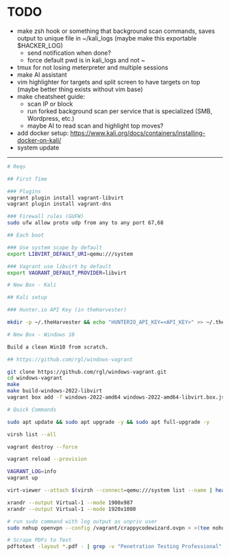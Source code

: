 # TODO

- make zsh hook or something that background scan commands, saves output to unique file in ~/kali_logs (maybe make this exportable $HACKER_LOG)
    - send notification when done?
    - force default pwd is in kali_logs and not ~
- tmux for not losing meterpreter and multiple sessions
- make AI assistant
- vim highlighter for targets and split screen to have targets on top (maybe better thing exists without vim base)
- make cheatsheet guide:
    - scan IP or block
    - run forked background scan per service that is specialized (SMB, Wordpress, etc.)
    - maybe AI to read scan and highlight top moves?
- add docker setup: https://www.kali.org/docs/containers/installing-docker-on-kali/
- system update

---

```bash
# Reqs

## First Time

### Plugins
vagrant plugin install vagrant-libvirt
vagrant plugin install vagrant-dns

### Firewall rules (GUFW)
sudo ufw allow proto udp from any to any port 67,68

## Each boot

### Use system scope by default
export LIBVIRT_DEFAULT_URI=qemu:///system

### Vagrant use libvirt by default
export VAGRANT_DEFAULT_PROVIDER=libvirt

# New Box - Kali

## Kali setup

### Hunter.io API Key (in theHarvester)

mkdir -p ~/.theHarvester && echo "HUNTERIO_API_KEY=<API_KEY>" >> ~/.theHarvester/api-keys.yaml

# New Box - Windows 10

Build a clean Win10 from scratch.

## https://github.com/rgl/windows-vagrant

git clone https://github.com/rgl/windows-vagrant.git
cd windows-vagrant
make
make build-windows-2022-libvirt
vagrant box add -f windows-2022-amd64 windows-2022-amd64-libvirt.box.json

# Quick Commands

sudo apt update && sudo apt upgrade -y && sudo apt full-upgrade -y

virsh list --all

vagrant destroy --force

vagrant reload --provision

VAGRANT_LOG=info
vagrant up

virt-viewer --attach $(virsh --connect=qemu:///system list --name | head --lines=1)

xrandr --output Virtual-1 --mode 1900x987
xrandr --output Virtual-1 --mode 1920x1080

# run sudo command with log output as unpriv user
sudo nohup openvpn --config /vagrant/crappycodewizard.ovpn > >(tee nohup.log) 2>&1 &  

# Scrape PDFs to Text
pdftotext -layout *.pdf - | grep -v "Penetration Testing Professional" > info.txt
```